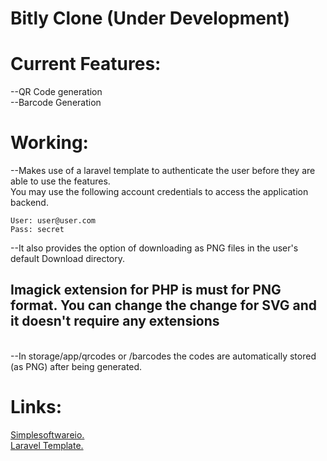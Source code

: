 # Bitly Clone (Under Development)

# Current Features:
--QR Code generation<br>
--Barcode Generation

# Working:
--Makes use of a laravel template to authenticate the user before they are able to use the features.<br>
You may use the following account credentials to access the application backend.
```
User: user@user.com
Pass: secret
```
--It also provides the option of downloading as PNG files in the user's default Download directory.<br>
<h2>Imagick extension for PHP is must for PNG format. You can change the change for SVG and it doesn't require any extensions</h2><br>
--In storage/app/qrcodes or /barcodes the codes are automatically stored (as PNG) after being generated.
 
# Links:
[Simplesoftwareio.](http://www.simplesoftware.io/#/docs/simple-qrcode) <br>
[Laravel Template.](http://www.github.com/nasirkhan/laravel-starter)
